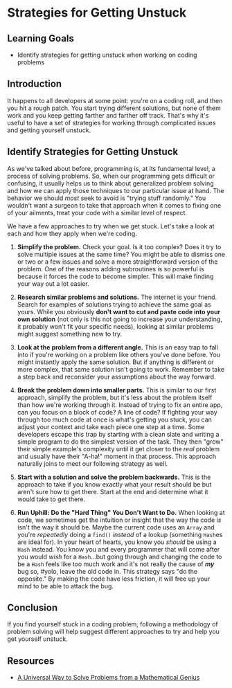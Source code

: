# Strategies for Getting Unstuck

## Learning Goals

- Identify strategies for getting unstuck when working on coding problems

## Introduction

It happens to all developers at some point: you're on a coding roll, and then
you hit a rough patch. You start trying different solutions, but none of them
work and you keep getting farther and farther off track. That's why it's useful
to have a set of strategies for working through complicated issues and getting
yourself unstuck.

## Identify Strategies for Getting Unstuck

As we've talked about before, programming is, at its fundamental level, a
process of solving problems. So, when our programming gets difficult or
confusing, it usually helps us to think about generalized problem solving and
how we can apply those techniques to our particular issue at hand. The behavior
we should _most_ seek to avoid is "trying stuff randomly." You wouldn't want
a surgeon to take that approach when it comes to fixing one of your ailments,
treat your code with a similar level of respect.

We have a few approaches to try when we get stuck. Let's take a look at each and
how they apply when we're coding.

1. **Simplify the problem.** Check your goal. Is it too complex? Does it try to
solve multiple issues at the same time? You might be able to dismiss one or two
or a few issues and solve a more straightforward version of the problem. One of
the reasons adding subroutines is so powerful is because it forces the code to
become simpler. This will make finding your way out a lot easier.

2. **Research similar problems and solutions.** The internet is your friend.
Search for examples of solutions trying to achieve the same goal as yours. While
you obviously **don't want to cut and paste code into your own solution** (not only
is this not going to increase your understanding, it probably won't fit your
specific needs), looking at similar problems might suggest something new to try.

3. **Look at the problem from a different angle.** This is an easy trap to fall
into if you're working on a problem like others you've done before. You might
instantly apply the same solution. But if anything is different or more complex,
that same solution isn't going to work. Remember to take a step back and
reconsider your assumptions about the way forward.

4. **Break the problem down into smaller parts.** This is similar to our first
approach, simplify the problem, but it's less about the problem itself than how
we're working through it. Instead of trying to fix an entire app, can you focus
on a block of code? A line of code? If fighting your way through too much code
at once is what's getting you stuck, you can adjust your context and take each 
piece one step at a time. Some developers escape this trap by starting with a 
clean slate and writing a simple program to do the simplest version of the task. 
They then "grow" their simple example's complexity until it get closer to the 
_real_ problem and usually have their "A-ha!" moment in that process. This 
approach naturally joins to meet our following strategy as well.

5. **Start with a solution and solve the problem backwards.** This is the
approach to take if you know exactly what your result should be but aren't sure
how to get there. Start at the end and determine what it would take to get
there.

6. **Run Uphill: Do the "Hard Thing" You Don't Want to Do.** When looking at
code, we sometimes get the intuition or insight that the way the code _is_
isn't the way it should be. Maybe the current code uses an `Array` and you're 
_repeatedly_ doing a `find()` _instead_ of a lookup (something `Hash`es
are ideal for). In your heart of hearts, you know you _should_ be using a
`Hash` instead. You know you and every programmer that will come after you 
would _wish_ for a `Hash`...but going through and changing the code to be a
`Hash` feels like too much work and it's not really the cause of **_my_** bug so,
#yolo, leave the old code in. This strategy says "do the opposite." By making
the code have less friction, it will free up your mind to be able to attack the
bug.

## Conclusion

If you find yourself stuck in a coding problem, following a methodology of
problem solving will help suggest different approaches to try and help you get
yourself unstuck.

## Resources

- [A Universal Way to Solve Problems from a Mathematical Genius](https://qz.com/1365059/a-universal-way-to-solve-problems-from-a-mathematical-genius/)


